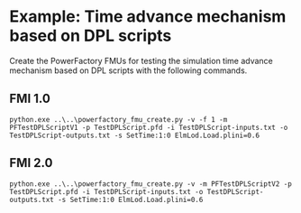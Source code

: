 # Example: Time advance mechanism based on DPL scripts

Create the PowerFactory FMUs for testing the simulation time advance mechanism based on DPL scripts with the following commands.

## FMI 1.0

```
python.exe ..\..\powerfactory_fmu_create.py -v -f 1 -m PFTestDPLScriptV1 -p TestDPLScript.pfd -i TestDPLScript-inputs.txt -o TestDPLScript-outputs.txt -s SetTime:1:0 ElmLod.Load.plini=0.6
```

## FMI 2.0

```
python.exe ..\..\powerfactory_fmu_create.py -v -m PFTestDPLScriptV2 -p TestDPLScript.pfd -i TestDPLScript-inputs.txt -o TestDPLScript-outputs.txt -s SetTime:1:0 ElmLod.Load.plini=0.6
```